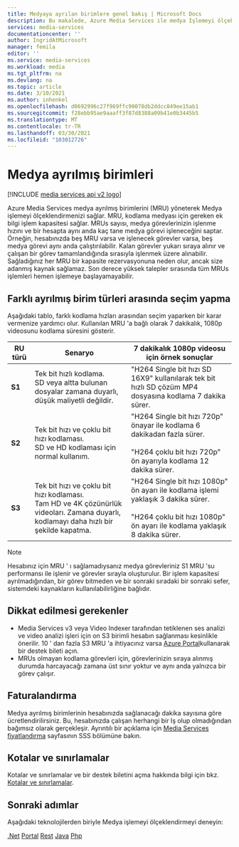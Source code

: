 ```yaml
---
title: Medyaya ayrılan birimlere genel bakış | Microsoft Docs
description: Bu makalede, Azure Media Services ile medya Işlemeyi ölçeklendirmeye yönelik bir genel bakış sunulmaktadır.
services: media-services
documentationcenter: ''
author: IngridAtMicrosoft
manager: femila
editor: ''
ms.service: media-services
ms.workload: media
ms.tgt_pltfrm: na
ms.devlang: na
ms.topic: article
ms.date: 3/10/2021
ms.author: inhenkel
ms.openlocfilehash: d0692996c27f969ffc90078db2ddcc849ee15ab1
ms.sourcegitcommit: f28ebb95ae9aaaff3f87d8388a09b41e0b3445b5
ms.translationtype: MT
ms.contentlocale: tr-TR
ms.lasthandoff: 03/30/2021
ms.locfileid: "103012726"
---
```

# <a name="media-reserved-units"></a>Medya ayrılmış birimleri

[!INCLUDE [media services api v2 logo](./includes/v2-hr.md)]

Azure Media Services medya ayrılmış birimlerini (MRU) yöneterek Medya işlemeyi ölçeklendirmenizi sağlar. MRU, kodlama medyası için gereken ek bilgi işlem kapasitesi sağlar. MRUs sayısı, medya görevlerinizin işlenme hızını ve bir hesapta aynı anda kaç tane medya görevi işleneceğini saptar. Örneğin, hesabınızda beş MRU varsa ve işlenecek görevler varsa, beş medya görevi aynı anda çalıştırılabilir. Kalan görevler yukarı sıraya alınır ve çalışan bir görev tamamlandığında sırasıyla işlenmek üzere alınabilir. Sağladığınız her MRU bir kapasite rezervasyonuna neden olur, ancak size adanmış kaynak sağlamaz. Son derece yüksek talepler sırasında tüm MRUs işlemleri hemen işlemeye başlayamayabilir.

## <a name="choosing-between-different-reserved-unit-types"></a>Farklı ayrılmış birim türleri arasında seçim yapma

Aşağıdaki tablo, farklı kodlama hızları arasından seçim yaparken bir karar vermenize yardımcı olur.  Kullanılan MRU 'a bağlı olarak 7 dakikalık, 1080p videosunu kodlama süresini gösterir.

|RU türü|Senaryo|7 dakikalık 1080p videosu için örnek sonuçlar |
|---|---|---|
| **S1**|Tek bit hızlı kodlama. <br/>SD veya altta bulunan dosyalar zamana duyarlı, düşük maliyetli değildir.|"H264 Single bit hızı SD 16X9" kullanılarak tek bit hızlı SD çözüm MP4 dosyasına kodlama 7 dakika sürer.|
| **S2**|Tek bit hızı ve çoklu bit hızı kodlaması.<br/>SD ve HD kodlaması için normal kullanım.|"H264 Single bit hızı 720p" önayar ile kodlama 6 dakikadan fazla sürer.<br/><br/>"H264 çoklu bit hızı 720p" ön ayarıyla kodlama 12 dakika sürer.|
| **S3**|Tek bit hızı ve çoklu bit hızı kodlaması.<br/>Tam HD ve 4K çözünürlük videoları. Zamana duyarlı, kodlamayı daha hızlı bir şekilde kapatma.|"H264 Single bit hızı 1080p" ön ayarı ile kodlama işlemi yaklaşık 3 dakika sürer.<br/><br/>"H264 çoklu bit hızı 1080p" ön ayarı ile kodlama yaklaşık 8 dakika sürer.|

> [!NOTE]
> Hesabınız için MRU ' ı sağlamadıysanız medya görevleriniz S1 MRU 'su performansı ile işlenir ve görevler sırayla oluşturulur. Bir işlem kapasitesi ayrılmadığından, bir görev bitmeden ve bir sonraki sıradaki bir sonraki sefer, sistemdeki kaynakların kullanılabilirliğine bağlıdır.

## <a name="considerations"></a>Dikkat edilmesi gerekenler

* Media Services v3 veya Video Indexer tarafından tetiklenen ses analizi ve video analizi işleri için on S3 birimli hesabın sağlanması kesinlikle önerilir. 10 ' dan fazla S3 MRU 'a ihtiyacınız varsa [Azure Portal](https://portal.azure.com/)kullanarak bir destek bileti açın.
* MRUs olmayan kodlama görevleri için, görevlerinizin sıraya alınmış durumda harcayacağı zamana üst sınır yoktur ve aynı anda yalnızca bir görev çalışır.

## <a name="billing"></a>Faturalandırma

Medya ayrılmış birimlerinin hesabınızda sağlanacağı dakika sayısına göre ücretlendirilirsiniz. Bu, hesabınızda çalışan herhangi bir Iş olup olmadığından bağımsız olarak gerçekleşir. Ayrıntılı bir açıklama için [Media Services fiyatlandırma](https://azure.microsoft.com/pricing/details/media-services/) sayfasının SSS bölümüne bakın.

## <a name="quotas-and-limitations"></a>Kotalar ve sınırlamalar

Kotalar ve sınırlamalar ve bir destek biletini açma hakkında bilgi için bkz. [Kotalar ve sınırlamalar](media-services-quotas-and-limitations.md).

## <a name="next-steps"></a>Sonraki adımlar

Aşağıdaki teknolojilerden biriyle Medya işlemeyi ölçeklendirmeyi deneyin:

[.Net](media-services-dotnet-encoding-units.md) 
 [Portal](media-services-portal-scale-media-processing.md) 
 [Rest](/rest/api/media/operations/encodingreservedunittype) 
 [Java](https://github.com/rnrneverdies/azure-sdk-for-media-services-java-samples) 
 [Php](https://github.com/Azure/azure-sdk-for-php/tree/master/examples/MediaServices)